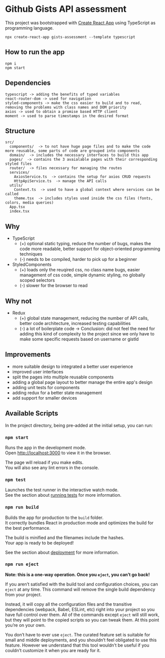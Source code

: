 # Github Gists API assessment

This project was bootstrapped with [Create React App](https://github.com/facebook/create-react-app) using TypeScript as programming language.

```
npx create-react-app gists-assessment --template typescript
```

## How to run the app

```
npm i
npm start
```

## Dependencies

```
typescript -> adding the benefits of typed variables
react-router-dom -> used for navigation
styled-components -> make the css easier to build and to read, removing the problems with class names and DOM priority
axios -> used to obtain a promise based HTTP client
moment -> used to parse timestamps in the desired format
```

## Structure

```
src/
  components/  -> to not have huge page files and to make the code more reusable, some parts of code are grouped into components
  domain/  -> includes the necessary interfaces to build this app
  pages/  -> contains the 3 avaialable pages with their corresponding styled files
  router/  -> files necessary for managing the routes
  services/
    AxiosService.ts  -> contains the setup for axios CRUD requests
    HttpApiService.ts  -> manage the API calls
  utils/
    Context.ts  -> used to have a global context where services can be called
    theme.tsx  -> includes styles used inside the css files (fonts, colors, media queries)
  App.tsx
  index.tsx
```

## Why

- TypeScript
  - (+) optional static typing, reduce the number of bugs, makes the code more readable, better support for object-oriented programming techniques
  * (-) needs to be compiled, harder to pick up for a beginner
- StyledComponents
  - (+) loads only the reuqired css, no class name bugs, easier management of css code, simple dynamic styling, no globally scoped selectors
  * (-) slower for the browser to read

## Why not

- Redux
  - (+) global state management, reducing the number of API calls, better code architecture, increased testing capabilities
  * (-) a lot of boilerplate code
    -> Conclusion: did not feel the need for adding this kind of complexity to the project since we only have to make some specific requests based on username or gistId

## Improvements

- more suitable design to integrated a better user experience
- improved user interfaces
- split the pages into multiple reusable components
- adding a global page layout to better manage the entire app's design
- adding unit tests for components
- adding redux for a better state management
- add support for smaller devices

## Available Scripts

In the project directory, being pre-added at the initial setup, you can run:

### `npm start`

Runs the app in the development mode.\
Open [http://localhost:3000](http://localhost:3000) to view it in the browser.

The page will reload if you make edits.\
You will also see any lint errors in the console.

### `npm test`

Launches the test runner in the interactive watch mode.\
See the section about [running tests](https://facebook.github.io/create-react-app/docs/running-tests) for more information.

### `npm run build`

Builds the app for production to the `build` folder.\
It correctly bundles React in production mode and optimizes the build for the best performance.

The build is minified and the filenames include the hashes.\
Your app is ready to be deployed!

See the section about [deployment](https://facebook.github.io/create-react-app/docs/deployment) for more information.

### `npm run eject`

**Note: this is a one-way operation. Once you `eject`, you can’t go back!**

If you aren’t satisfied with the build tool and configuration choices, you can `eject` at any time. This command will remove the single build dependency from your project.

Instead, it will copy all the configuration files and the transitive dependencies (webpack, Babel, ESLint, etc) right into your project so you have full control over them. All of the commands except `eject` will still work, but they will point to the copied scripts so you can tweak them. At this point you’re on your own.

You don’t have to ever use `eject`. The curated feature set is suitable for small and middle deployments, and you shouldn’t feel obligated to use this feature. However we understand that this tool wouldn’t be useful if you couldn’t customize it when you are ready for it.
